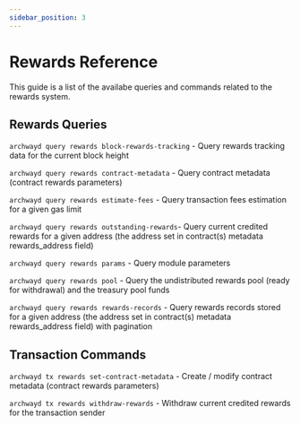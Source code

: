 ```yaml
---
sidebar_position: 3
---
```


# Rewards Reference 
This guide is a list of the availabe queries and commands related to the rewards system.

## Rewards Queries 

``archwayd query rewards block-rewards-tracking`` - Query rewards tracking data for the current block height

``archwayd query rewards contract-metadata`` - Query contract metadata (contract rewards parameters)

``archwayd query rewards estimate-fees`` - Query transaction fees estimation for a given gas limit

``archwayd query rewards outstanding-rewards``-  Query current credited rewards for a given address (the address set in contract(s) metadata rewards_address field)

``archwayd query rewards params`` - Query module parameters

``archwayd query rewards pool`` - Query the undistributed rewards pool (ready for withdrawal) and the treasury pool funds

``archwayd query rewards rewards-records`` - Query rewards records stored for a given address (the address set in contract(s) metadata rewards_address field) with pagination 

## Transaction Commands 

``archwayd tx rewards set-contract-metadata`` -  Create / modify contract metadata (contract rewards parameters)

``archwayd tx rewards withdraw-rewards`` - Withdraw current credited rewards for the transaction sender

